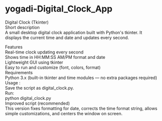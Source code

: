 # yogadi-Digital_Clock_App
Digital Clock (Tkinter) <br>
Short description <br>
A small desktop digital clock application built with Python's tkinter. It displays the current time and date and updates every second. <br>

Features <br>
Real-time clock updating every second  <br>
Shows time in HH:MM:SS AM/PM format and date   <br>
Lightweight GUI using tkinter   <br>
Easy to run and customize (font, colors, format)   <br>
Requirements   <br>
Python 3.x (built-in tkinter and time modules — no extra packages required)   <br>
Usage : <br>
Save the script as digital_clock.py. <br>
Run:  <br>
python digital_clock.py  <br>
Improved script (recommended)   <br>
This version fixes formatting for date, corrects the time format string, allows simple customizations, and centers the window on screen.
